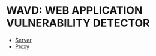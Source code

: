 # WAVD: WEB APPLICATION VULNERABILITY DETECTOR

- [Server](./server-code.md)
- [Proxy](./proxy-code.md)



